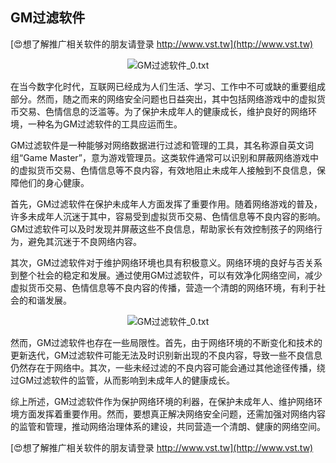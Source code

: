 ## **GM过滤软件**

[😍想了解推广相关软件的朋友请登录 http://www.vst.tw](http://www.vst.tw)

 <center><img src="https://vst.tw/MP4/tuiguang/png/6.png" alt="GM过滤软件_0.txt"></center>

在当今数字化时代，互联网已经成为人们生活、学习、工作中不可或缺的重要组成部分。然而，随之而来的网络安全问题也日益突出，其中包括网络游戏中的虚拟货币交易、色情信息的泛滥等。为了保护未成年人的健康成长，维护良好的网络环境，一种名为GM过滤软件的工具应运而生。

GM过滤软件是一种能够对网络数据进行过滤和管理的工具，其名称源自英文词组“Game Master”，意为游戏管理员。这类软件通常可以识别和屏蔽网络游戏中的虚拟货币交易、色情信息等不良内容，有效地阻止未成年人接触到不良信息，保障他们的身心健康。

首先，GM过滤软件在保护未成年人方面发挥了重要作用。随着网络游戏的普及，许多未成年人沉迷于其中，容易受到虚拟货币交易、色情信息等不良内容的影响。GM过滤软件可以及时发现并屏蔽这些不良信息，帮助家长有效控制孩子的网络行为，避免其沉迷于不良网络内容。

其次，GM过滤软件对于维护网络环境也具有积极意义。网络环境的良好与否关系到整个社会的稳定和发展。通过使用GM过滤软件，可以有效净化网络空间，减少虚拟货币交易、色情信息等不良内容的传播，营造一个清朗的网络环境，有利于社会的和谐发展。

 <center><img src="https://vst.tw/MP4/tuiguang/png/8.png" alt="GM过滤软件_0.txt"></center>

然而，GM过滤软件也存在一些局限性。首先，由于网络环境的不断变化和技术的更新迭代，GM过滤软件可能无法及时识别新出现的不良内容，导致一些不良信息仍然存在于网络中。其次，一些未经过滤的不良内容可能会通过其他途径传播，绕过GM过滤软件的监管，从而影响到未成年人的健康成长。

综上所述，GM过滤软件作为保护网络环境的利器，在保护未成年人、维护网络环境方面发挥着重要作用。然而，要想真正解决网络安全问题，还需加强对网络内容的监管和管理，推动网络治理体系的建设，共同营造一个清朗、健康的网络空间。

[😍想了解推广相关软件的朋友请登录 http://www.vst.tw](http://www.vst.tw)



